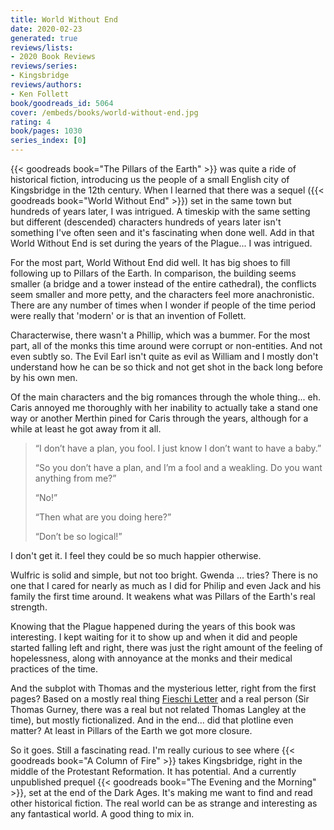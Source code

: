 ```yaml
---
title: World Without End
date: 2020-02-23
generated: true
reviews/lists:
- 2020 Book Reviews
reviews/series:
- Kingsbridge
reviews/authors:
- Ken Follett
book/goodreads_id: 5064
cover: /embeds/books/world-without-end.jpg
rating: 4
book/pages: 1030
series_index: [0]
---
```

{{< goodreads book="The Pillars of the Earth" >}} was quite a ride of historical fiction, introducing us the people of a small English city of Kingsbridge in the 12th century. When I learned that there was a sequel ({{< goodreads book="World Without End" >}}) set in the same town but hundreds of years later, I was intrigued. A timeskip with the same setting but different (descended) characters hundreds of years later isn't something I've often seen and it's fascinating when done well. Add in that World Without End is set during the years of the Plague... I was intrigued.  

For the most part, World Without End did well. It has big shoes to fill following up to Pillars of the Earth. In comparison, the building seems smaller (a bridge and a tower instead of the entire cathedral), the conflicts seem smaller and more petty, and the characters feel more anachronistic. There are any number of times when I wonder if people of the time period were really that 'modern' or is that an invention of Follett.  

<!--more-->

Characterwise, there wasn't a Phillip, which was a bummer. For the most part, all of the monks this time around were corrupt or non-entities. And not even subtly so. The Evil Earl isn't quite as evil as William and I mostly don't understand how he can be so thick and not get shot in the back long before by his own men.  

Of the main characters and the big romances through the whole thing... eh. Caris annoyed me thoroughly with her inability to actually take a stand one way or another Merthin pined for Caris through the years, although for a while at least he got away from it all.  

> “I don’t have a plan, you fool. I just know I don’t want to have a baby.”  
>
> “So you don’t have a plan, and I’m a fool and a weakling. Do you want anything from me?”  
>
> “No!”  
>
> “Then what are you doing here?”  
>
> “Don’t be so logical!”  

I don't get it. I feel they could be so much happier otherwise.  

Wulfric is solid and simple, but not too bright. Gwenda ... tries? There is no one that I cared for nearly as much as I did for Philip and even Jack and his family the first time around. It weakens what was Pillars of the Earth's real strength.  

Knowing that the Plague happened during the years of this book was interesting. I kept waiting for it to show up and when it did and people started falling left and right, there was just the right amount of the feeling of hopelessness, along with annoyance at the monks and their medical practices of the time.  

And the subplot with Thomas and the mysterious letter, right from the first pages? Based on a mostly real thing [Fieschi Letter](https://en.m.wikipedia.org/wiki/Fieschi_Letter) and a real person (Sir Thomas Gurney, there was a real but not related Thomas Langley at the time), but mostly fictionalized. And in the end... did that plotline even matter? At least in Pillars of the Earth we got more closure.  

So it goes. Still a fascinating read. I'm really curious to see where {{< goodreads book="A Column of Fire" >}} takes Kingsbridge, right in the middle of the Protestant Reformation. It has potential. And a currently unpublished prequel {{< goodreads book="The Evening and the Morning" >}}, set at the end of the Dark Ages. It's making me want to find and read other historical fiction. The real world can be as strange and interesting as any fantastical world. A good thing to mix in.